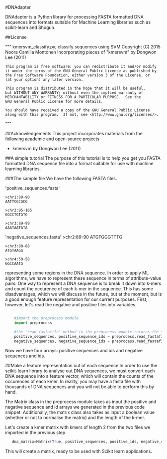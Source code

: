 #DNAdapter

DNAdapter is a Python library for processing FASTA formatted DNA sequences
into formats suitable for Machine Learning libraries such as scikit-learn and
Shogun.

##License

"""
	kmersvm_classify.py; classify sequences using SVM
	Copyright (C) 2015 Noora Camilla Montonen
        Incorporating pieces of "kmersvm" by Dongwon Lee (2011)

	This program is free software: you can redistribute it and/or modify
	it under the terms of the GNU General Public License as published by
	the Free Software Foundation, either version 3 of the License, or
	(at your option) any later version.

	This program is distributed in the hope that it will be useful,
	but WITHOUT ANY WARRANTY; without even the implied warranty of
	MERCHANTABILITY or FITNESS FOR A PARTICULAR PURPOSE.  See the
	GNU General Public License for more details.

	You should have received a copy of the GNU General Public License
	along with this program.  If not, see <http://www.gnu.org/licenses/>.
"""

##Acknowledgements
This project incorporates materials from the following academic and open-source projects
* kmersvm by Dongwon Lee (2011)


##A simple tutorial
The purpose of this tutorial is to help you get you FASTA formatted DNA sequence
file into a format suitable for use with machine learning libraries.

###The sample file
We have the following FASTA files.

'positive_sequences.fasta'

    >chr1:80-90
    AATTCGCGCG

    >chr2:95-105
    GGCCTGTGTG

    >chr3:89-99
    AAATAATATA

'negative_sequences.fasta'
    >chr2:89-90
    ATGTGGGTTTG

    >chr3:80-88
    ATGTAAGG

    >chr4:50-58
    GGCCAATG

representing some regions in the DNA sequence.
In order to apply ML algorithms, we have to represent these sequence in terms of attribute-value
pairs. One way to represent a DNA sequence is to break it down into k-mers and count
the occurence of each k-mer in the sequence. This has some disadvantages, which we will discuss
in the future, but at the moment, but is a
good enough feature representation for our current purposes. First, however, let's read the negative and
positive files into variables.

```python

    #import the preprocess module
    import preprocess

    #the 'read_fastafile' method in the preprocess module returns the sequences and their ids
    positive_sequences, positive_sequence_ids = preprocess.read_fastafile('positive_sequences.fasta')
    negative_sequences, negative_sequence_ids = preprocess.read_fastafile('negative_sequences.fasta')
```

Now we have four arrays: positive sequences and ids and negative sequences and ids.


##Make a feature representation out of each sequence
In order to use the scikit-learn library to analyse out DNA sequences, we must
convert each DNA sequence into a feature vector, which will contain
the counts of the occurences of each kmer. In reality, you may have
a fasta file with thousands of DNA sequences and you will not be able to perform this by hand.

The Matrix class in the preprocess module takes as input the positive and negative sequence and id
arrays we generated in the previous code snippet. Additionally, the matrix class also
takes as input a boolean value (whether or not to normalise the matrix) and the length of the
k-mer.

Let's create a kmer matrix with kmers of length 2 from the two files we imported in
the previous step.

```python
   dna_matrix=Matrix(True, positive_sequences, positive_ids, negative_sequences, negative_ids, 6)
```

This will create a matrix, ready to be used with Scikit learn applications.
